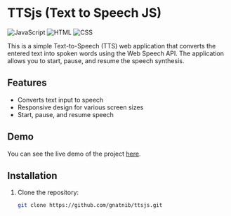 # TTSjs (Text to Speech JS)

![JavaScript](https://img.shields.io/badge/JavaScript-ES6+-yellow.svg)
![HTML](https://img.shields.io/badge/HTML-5-orange.svg)
![CSS](https://img.shields.io/badge/CSS-3-blue.svg)

This is a simple Text-to-Speech (TTS) web application that converts the entered text into spoken words using the Web Speech API. The application allows you to start, pause, and resume the speech synthesis.

## Features

- Converts text input to speech
- Responsive design for various screen sizes
- Start, pause, and resume speech

## Demo

You can see the live demo of the project [here](#).

## Installation

1. Clone the repository:
   ```bash
   git clone https://github.com/gnatnib/ttsjs.git
   ```
